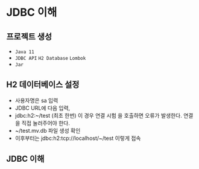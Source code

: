 # JDBC 이해

## 프로젝트 생성

- `Java 11`
- `JDBC API` `H2 Database` `Lombok`
- `Jar`

## **H2 데이터베이스 설정**

- 사용자명은 sa 입력
- JDBC URL에 다음 입력,
- jdbc:h2:~/test (최초 한번) 이 경우 연결 시험 을 호출하면 오류가 발생한다. 연결 을 직접 눌러주어야 한다.
- ~/test.mv.db 파일 생성 확인
- 이후부터는 jdbc:h2:tcp://localhost/~/test 이렇게 접속

## JDBC 이해
